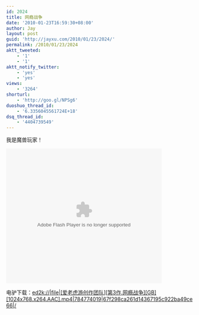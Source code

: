 ```yaml
---
id: 2024
title: 网瘾战争
date: '2010-01-23T16:59:30+08:00'
author: Jay
layout: post
guid: 'http://jayxu.com/2010/01/23/2024/'
permalink: /2010/01/23/2024
aktt_tweeted:
    - '1'
    - '1'
aktt_notify_twitter:
    - 'yes'
    - 'yes'
views:
    - '3264'
shorturl:
    - 'http://goo.gl/NPSg6'
duoshuo_thread_id:
    - '6.3356045561724E+18'
dsq_thread_id:
    - '4404739549'
---
```


<p>我是魔兽玩家！</p>
<p><object classid="clsid:d27cdb6e-ae6d-11cf-96b8-444553540000" width="420" height="363" codebase="http://download.macromedia.com/pub/shockwave/cabs/flash/swflash.cab#version=6,0,40,0"><param name="allowFullScreen" value="true" /><param name="allowscriptaccess" value="always" /><param name="wmode" value="opaque" /><param name="src" value="http://www.tudou.com/v/8w0z0Q_TAQI" /><param name="allowfullscreen" value="true" /><embed type="application/x-shockwave-flash" width="420" height="363" src="http://www.tudou.com/v/8w0z0Q_TAQI" wmode="opaque" allowscriptaccess="always" allowfullscreen="true"></embed></object></p>
<p>电驴下载：<a href="ed2k://|file|[爱老虎游创作团队][第3作.网瘾战争][GB][1024x768.x264.AAC].mp4|784774019|67f298ca261d14367195c922ba49ce66|/" target="_blank">ed2k://|file|[爱老虎游创作团队][第3作.网瘾战争][GB][1024x768.x264.AAC].mp4|784774019|67f298ca261d14367195c922ba49ce66|/</a></p>